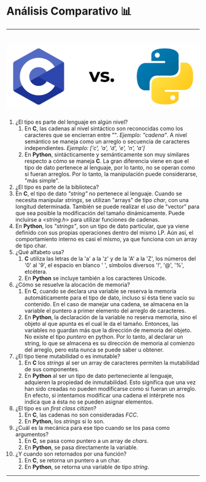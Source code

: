 # Análisis Comparativo 📊
------

![cvspy](/04-Strings/img/cvspy.jpg)
=======

1. ¿El tipo es parte del lenguaje en algún nivel?
   1. En **C**, las cadenas al nivel sintáctico son reconocidas como los caracteres que se encierran entre "". *Ejemplo: "cadena"*. A nivel semántico se maneja como un arreglo o secuencia de caracteres independientes. *Ejemplo: ['c', 'a', 'd', 'e', 'n', 'a']*
   2. En **Python**, sintácticamente y semánticamente son muy similares respecto a cómo se maneja **C**. La gran diferencia viene en que el tipo de dato pertenece al lenguaje, por lo tanto, no se operan como si fueran arreglos. Por lo tanto, la manipulación puede considerarse, "más simple".
2.  ¿El tipo es parte de la biblioteca?
   1. En **C**, el tipo de dato *"string"* no pertenece al lenguaje. Cuando se necesita manipular *strings*, se utilizan "arrays" de tipo *char*, con una longitud determinada. También se puede realizar el uso de "vector" para que sea posible la modificación del tamaño dinámicamente. Puede incluirse a *<string.h>* para utilizar funciones de cadenas.
   2. En **Python**, los *"strings"*, son un tipo de dato particular, que ya viene definido con sus propias operaciones dentro del mismo LP. Aún así, el comportamiento interno es casi el mismo, ya que funciona con un array de tipo char.
3. ¿Qué alfabeto usa?
   1. **C** utiliza las letras de la 'a' a la 'z' y de la 'A' a la 'Z', los números del '0' al '9', el espacio en blanco ' ', símbolos diversos '!', '@', '%', etcétera.
   2. En **Python** se incluye también a los caracteres Unicode.
4. ¿Cómo se resuelve la alocación de memoria?
   1. En **C**, cuando se declara una variable se reserva la memoria automáticamente para el tipo de dato, incluso si ésta tiene vacío su contenido. En el caso de manejar una cadena, se almacena en la variable el puntero a primer elemento del arreglo de caracteres.
   2. En **Python**, la declaración de la variable no reserva memoria, sino el objeto al que apunta es el cual le da el tamaño. Entonces, las variables no guardan más que la dirección de memoria del objeto. No existe el tipo *puntero* en python. Por lo tanto, al declarar un string, lo que se almacena es su dirección de memoria al comienzo del arreglo, pero esta nunca se puede saber u obtener.
5. ¿El tipo tiene mutabilidad o es inmutable?
   1. En **C** los *strings* al ser un array de caracteres permiten la mutabilidad de sus componentes.
   2. En **Python** al ser un tipo de dato perteneciente al lenguaje, adquieren la propiedad de inmutabilidad. Esto significa que una vez han sido creadas no pueden modificarse como si fueran un arreglo. En efecto, si intentamos modificar una cadena el intérprete nos indica que a ésta no se pueden asignar elementos.
6. ¿El tipo es un *first class citizen*?
   1. En **C**, las cadenas no son consideradas *FCC*.
   2. En **Python**, los *strings* si lo son.
7. ¿Cuál es la mecánica para ese tipo cuando se los pasa como argumentos?
   1. En **C**, se pasa como puntero a un array de *chars*.
   2. En **Python**, se pasa directamente la variable.
8. ¿Y cuando son retornados por una función?
   1. En **C**, se retorna un puntero a un char.
   2. En **Python**, se retorna una variable de tipo *string*.

------


